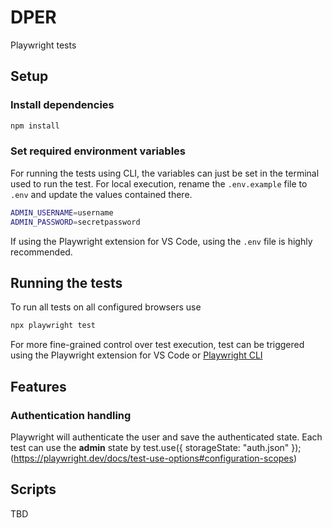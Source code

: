 # DPER
Playwright tests
## Setup
### Install dependencies
```sh
npm install
```
### Set required environment variables
For running the tests using CLI, the variables can just be set in the terminal used to run the test. For local execution, rename the `.env.example` file to `.env` and update the values contained there.
```sh
ADMIN_USERNAME=username 
ADMIN_PASSWORD=secretpassword 
```
If using the Playwright extension for VS Code, using the `.env` file is highly recommended.

## Running the tests
To run all tests on all configured browsers use
```sh
npx playwright test
```
For more fine-grained control over test execution, test can be triggered using the Playwright extension for VS Code or [Playwright CLI](https://playwright.dev/docs/test-cli#introduction)

## Features
### Authentication handling
Playwright will authenticate the user and save the authenticated state. Each test can use the **admin** state by test.use({ storageState: "auth.json" }); (https://playwright.dev/docs/test-use-options#configuration-scopes)
## Scripts
TBD
